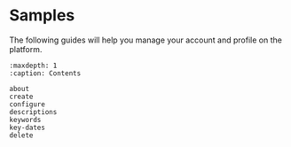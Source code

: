 # Samples

The following guides will help you manage your account and profile on the platform. 

```{toctree}
:maxdepth: 1
:caption: Contents

about
create
configure
descriptions
keywords
key-dates
delete
```